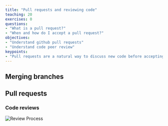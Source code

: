 ```yaml
---
title: "Pull requests and reviewing code"
teaching: 20
exercises: 0
questions:
- "What is a pull request?"
- "When and how do I accept a pull request?"
objectives:
- "Understand github pull requests"
- "Understand code peer review"
keypoints:
- "Pull requests are a natural way to discuss new code before accepting it into your project"
---
```

## Merging branches


## Pull requests


### Code reviews

![Review Process](https://images.ctfassets.net/zsv3d0ugroxu/Z8dtCNdftgdcNAFQEnyYy/bc728a50ec535ed7ff5f062ef532efbd/PR_review_process)